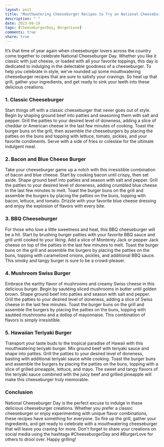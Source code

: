 ```yaml
---
layout: post
title: "Mouthwatering Cheeseburger Recipes to Try on National Cheeseburger Day"
description: " "
date: 2023-09-19
tags: [CheeseburgerDay, BurgerLove]
comments: true
share: true
---
```


It’s that time of year again when cheeseburger lovers across the country come together to celebrate National Cheeseburger Day. Whether you like it classic with just cheese, or loaded with all your favorite toppings, this day is dedicated to indulging in the delectable goodness of a cheeseburger. To help you celebrate in style, we’ve rounded up some mouthwatering cheeseburger recipes that are sure to satisfy your cravings. So heat up that grill, gather your ingredients, and get ready to sink your teeth into these delicious creations.

### 1. Classic Cheeseburger

Start things off with a classic cheeseburger that never goes out of style. Begin by shaping ground beef into patties and seasoning them with salt and pepper. Grill the patties to your desired level of doneness, adding a slice of cheddar or American cheese in the last few minutes of cooking. Toast the burger buns on the grill, then assemble the cheeseburgers by placing the patties on the buns and topping with lettuce, tomato, pickles, and your favorite condiments. Serve with a side of fries or coleslaw for the ultimate indulgent meal.

### 2. Bacon and Blue Cheese Burger

Take your cheeseburger game up a notch with this irresistible combination of bacon and blue cheese. Start by cooking bacon until crispy, then set aside. Shape ground beef into patties and season with salt and pepper. Grill the patties to your desired level of doneness, adding crumbled blue cheese in the last few minutes to melt. Toast the burger buns on the grill and assemble the burgers by placing the patties on the buns, topping with bacon, lettuce, and tomato. Drizzle with your favorite blue cheese dressing and enjoy the explosion of flavors with every bite.

### 3. BBQ Cheeseburger

For those who love a little sweetness and heat, this BBQ cheeseburger will be a hit. Start by brushing burger patties with your favorite BBQ sauce and grill until cooked to your liking. Add a slice of Monterey Jack or pepper Jack cheese on top of the patties in the last few minutes to melt. Toast the burger buns on the grill and assemble the burgers by placing the patties on the buns, topping with caramelized onions, pickles, and additional BBQ sauce. This smoky and tangy burger is sure to be a crowd-pleaser.

### 4. Mushroom Swiss Burger

Embrace the earthy flavor of mushrooms and creamy Swiss cheese in this delicious burger. Begin by sautéing sliced mushrooms in butter until golden brown. Shape ground beef into patties and season with salt and pepper. Grill the patties to your desired level of doneness, adding a slice of Swiss cheese in the last few minutes. Toast the burger buns on the grill and assemble the burgers by placing the patties on the buns, topping with sautéed mushrooms and a dollop of mayonnaise. This combination of flavors is simply irresistible.

### 5. Hawaiian Teriyaki Burger

Transport your taste buds to the tropical paradise of Hawaii with this mouthwatering teriyaki burger. Mix ground beef with teriyaki sauce and shape into patties. Grill the patties to your desired level of doneness, basting with additional teriyaki sauce while cooking. Toast the burger buns and assemble the burgers by placing the patties on the buns, topping with a slice of grilled pineapple, lettuce, and mayo. The sweet and tangy flavors of the teriyaki sauce combined with the juicy beef and grilled pineapple will make this cheeseburger truly memorable.

### Conclusion

National Cheeseburger Day is the perfect excuse to indulge in these delicious cheeseburger creations. Whether you prefer a classic cheeseburger or enjoy experimenting with unique flavor combinations, these recipes have something for everyone. So fire up the grill, gather your ingredients, and get ready to celebrate with a mouthwatering cheeseburger that will leave you craving for more. Don't forget to share your creations on social media using the hashtags #CheeseburgerDay and #BurgerLove for others to drool over. Happy grilling!
